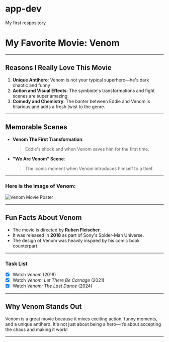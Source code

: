 # app-dev
My first respository

# My Favorite Movie: **Venom** 

---

## Reasons I  Really Love This Movie
1. **Unique Antihero**: Venom is not your typical superhero—he's dark chaotic and funny
2. **Action and Visual Effects**: The symbiote's transformations and fight scenes are super amazing.
3. **Comedy and Chemistry**: The banter between Eddie and Venom is hilarious and adds a fresh twist to the genre.

---

## Memorable Scenes
- **Venom The First Transformation**: 
  > Eddie's shock and when Venom saves him for the first time.
  
- **"We Are Venom" Scene**: 
  > The iconic moment when Venom introduces himself to a thief.

---

### Here is the image of Venom:
![Venom Movie Poster](https://en.wikipedia.org/wiki/Venom_(2018_film))

---

## Fun Facts About Venom
- The movie is directed by **Ruben Fleischer**.
- It was released in **2018** as part of Sony's Spider-Man Universe.
- The design of Venom was heavily inspired by his comic book counterpart.

---

### Task List
- [x] Watch *Venom* (2018)
- [x] Watch *Venom: Let There Be Carnage* (2021)
- [x] Watch *Venom: The Last Dance* (2024)

---

## Why Venom Stands Out
Venom is a great movie because it mixes exciting action, funny moments, and a unique antihero. It's not just about being a hero—it’s about accepting the chaos and making it work!

---

